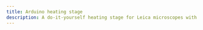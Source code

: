```yaml
---
title: Arduino heating stage
description: A do-it-yourself heating stage for Leica microscopes with Arduino.
---
```

